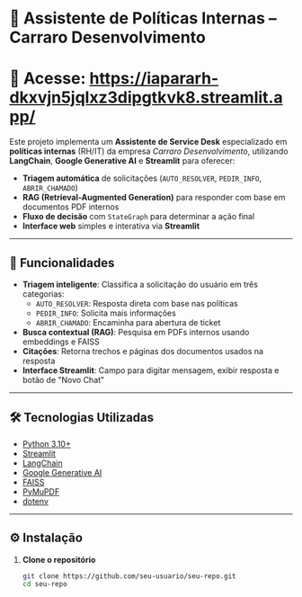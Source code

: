 # 📄 Assistente de Políticas Internas – Carraro Desenvolvimento


# 📄 Acesse: https://iapararh-dkxvjn5jqlxz3dipgtkvk8.streamlit.app/


Este projeto implementa um **Assistente de Service Desk** especializado em **políticas internas** (RH/IT) da empresa *Carraro Desenvolvimento*, utilizando **LangChain**, **Google Generative AI** e **Streamlit** para oferecer:

- **Triagem automática** de solicitações (`AUTO_RESOLVER`, `PEDIR_INFO`, `ABRIR_CHAMADO`)
- **RAG (Retrieval-Augmented Generation)** para responder com base em documentos PDF internos
- **Fluxo de decisão** com `StateGraph` para determinar a ação final
- **Interface web** simples e interativa via **Streamlit**

---

## 🚀 Funcionalidades

- **Triagem inteligente**: Classifica a solicitação do usuário em três categorias:
  - `AUTO_RESOLVER`: Resposta direta com base nas políticas
  - `PEDIR_INFO`: Solicita mais informações
  - `ABRIR_CHAMADO`: Encaminha para abertura de ticket
- **Busca contextual (RAG)**: Pesquisa em PDFs internos usando embeddings e FAISS
- **Citações**: Retorna trechos e páginas dos documentos usados na resposta
- **Interface Streamlit**: Campo para digitar mensagem, exibir resposta e botão de "Novo Chat"

---

## 🛠️ Tecnologias Utilizadas

- [Python 3.10+](https://www.python.org/)
- [Streamlit](https://streamlit.io/)
- [LangChain](https://www.langchain.com/)
- [Google Generative AI](https://ai.google.dev/)
- [FAISS](https://faiss.ai/)
- [PyMuPDF](https://pymupdf.readthedocs.io/)
- [dotenv](https://pypi.org/project/python-dotenv/)

---



## ⚙️ Instalação

1. **Clone o repositório**
   ```bash
   git clone https://github.com/seu-usuario/seu-repo.git
   cd seu-repo
